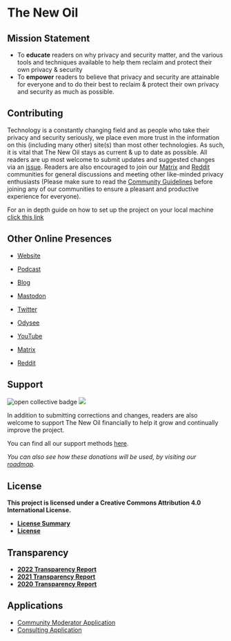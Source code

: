 # The New Oil

## Mission Statement

- To **educate** readers on why privacy and security matter, and the various tools and techniques available to help them reclaim and protect their own privacy & security
- To **empower** readers to believe that privacy and security are attainable for everyone and to do their best to reclaim & protect their own privacy and security as much as possible.

## Contributing

Technology is a constantly changing field and as people who take their privacy and security seriously, we place even more trust in the information on this (including many other) site(s) than most other technologies. As such, it is vital that The New Oil stays as current & up to date as possible. All readers are up most welcome to submit updates and suggested changes via an [issue](https://gitlab.com/thenewoil/website/-/issues). Readers are also encouraged to join our [Matrix](https://matrix.to/#/#TheNewOil:matrix.org) and [Reddit](https://www.reddit.com/r/thenewoil/) communities for general discussions and meeting other like-minded privacy enthusiasts (Please make sure to read the [Community Guidelines](https://gitlab.com/thenewoil/website/-/wikis/Community-Guidelines) before joining any of our communities to ensure a pleasant and productive experience for everyone).

For an in depth guide on how to set up the project on your local machine [click this link](./docs/getting-started.md)

## Other Online Presences

- [Website](https://thenewoil.org/)

- [Podcast](https://surveillancereport.tech/)

- [Blog](https://thenewoil.org/en/blog-index)

- [Mastodon](https://freeradical.zone/@thenewoil)
- [Twitter](https://twitter.com/thenewoil1)

- [Odysee](https://odysee.com/@thenewoil)
- [YouTube](https://www.youtube.com/thenewoil)

- [Matrix](https://matrix.to/#/#TheNewOil:matrix.org)
- [Reddit](https://www.reddit.com/r/thenewoil/)

## Support

<img alt="open collective badge" src="https://opencollective.com/thenewoil/tiers/badge.svg" />
<img src="https://img.shields.io/liberapay/receives/thenewoil.svg?logo=liberapay">

In addition to submitting corrections and changes, readers are also welcome to support The New Oil financially to help it grow and continually improve the project.

You can find all our support methods [here](https://thenewoil.org/en/support).

_You can also see how these donations will be used, by visiting our [roadmap](https://thenewoil.org/en/roadmap)._

## License

**This project is licensed under a Creative Commons Attribution 4.0 International License.**

- **[License Summary](https://creativecommons.org/licenses/by/4.0/)**
- **[License](https://creativecommons.org/licenses/by/4.0/legalcode)**

## Transparency

- **[2022 Transparency Report](https://blog.thenewoil.org/transparency-report-2022-and-goals-for-2023)**
- **[2021 Transparency Report](https://blog.thenewoil.org/transparency-report-2021-and-goals-for-2022)**
- **[2020 Transparency Report](https://blog.thenewoil.org/2020-recap-2021-plans)**

## Applications

- [Community Moderator Application](https://cryptpad.fr/form/#/2/form/view/99si-RTW4n6MV5i4wzzDuGpGSgQJ1mG8uoyi0q8z37M/)
- [Consulting Application](https://cryptpad.fr/form/#/2/form/view/vRN7JSx2x71E0Ufg7MthpP1ZeZSV7ZK0grbx-TlVlHc/)
